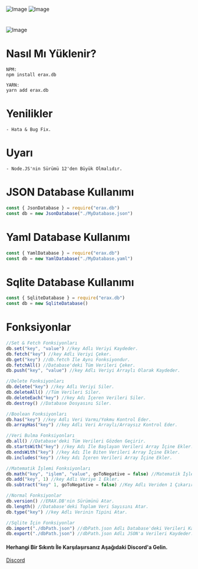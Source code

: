 ![Image](https://img.shields.io/npm/v/erax.db?color=%2351F9C0&label=erax.db) 
![Image](https://img.shields.io/npm/dt/erax.db.svg?color=%2351FC0&maxAge=3600) 
#
![Image](https://nodei.co/npm/erax.db.png?downloads=true&downloadRank=true&stars=true)

# Nasıl Mı Yüklenir?
```npm
NPM:
npm install erax.db

YARN:
yarn add erax.db
```

# Yenilikler
```npm
- Hata & Bug Fix.
```

# Uyarı
```npm
- Node.JS'nin Sürümü 12'den Büyük Olmalıdır.
```

# JSON Database Kullanımı
```js
const { JsonDatabase } = require("erax.db")
const db = new JsonDatabase("./MyDatabase.json")
```

# Yaml Database Kullanımı
```js
const { YamlDatabase } = require("erax.db")
const db = new YamlDatabase("./MyDatabase.yaml")
```

# Sqlite Database Kullanımı
```js
const { SqliteDatabase } = require("erax.db")
const db = new SqliteDatabase()
```

# Fonksiyonlar
```js
//Set & Fetch Fonksiyonları
db.set("key", "value") //key Adlı Veriyi Kaydeder.
db.fetch("key") //key Adlı Veriyi Çeker.
db.get("key") //db.fetch İle Aynı Fonksiyondur.
db.fetchAll() //Database'deki Tüm Verileri Çeker.
db.push("key", "value") //key Adlı Veriyi Arraylı Olarak Kaydeder.

//Delete Fonksiyonları
db.delete("key") //key Adlı Veriyi Siler.
db.deleteAll() //Tüm Verileri Siler.
db.deleteEach("key") //key Adı İçeren Verileri Siler.
db.destroy() //Database Dosyasını Siler.

//Boolean Fonksiyonları
db.has("key") //key Adlı Veri Varmı/Yokmu Kontrol Eder. 
db.arrayHas("key") //key Adlı Veri Arraylı/Arraysız Kontrol Eder.

//Veri Bulma Fonksiyonları
db.all() //Database'deki Tüm Verileri Gözden Geçirir.
db.startsWith("key") //key Adı İle Başlayan Verileri Array İçine Ekler.
db.endsWith("key") //key Adı İle Biten Verileri Array İçine Ekler.
db.includes("key") //key Adı İçeren Verileri Array İçine Ekler.

//Matematik İşlemi Fonksiyonları
db.math("key", "işlem", "value", goToNegative = false) //Matematik İşlemi Yaparak Veriyi Kaydeder.
db.add("key", 1) //key Adlı Veriye 1 Ekler.
db.subtract("key" 1, goToNegative = false) //Key Adlı Veriden 1 Çıkarır.

//Normal Fonksiyonlar
db.version() //ERAX.DB'nin Sürümünü Atar.
db.length() //Database'deki Toplam Veri Sayısını Atar.
db.type("key") //key Adlı Verinin Tipini Atar.

//Sqlite İçin Fonksiyonlar
db.import("./dbPath.json") //dbPath.json Adlı Database'deki Verileri Kaydeder.
db.export("./dbPath.json") //dbPath.json Adlı JSON'a Verileri Kaydeder.
```

#### Herhangi Bir Sıkıntı İle Karşılaşırsanız Aşağıdaki Discord'a Gelin.
[Discord](https://discord.gg/bKmtnaBDRH)

